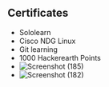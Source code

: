 ## Certificates

  * Sololearn
  * Cisco NDG Linux
  * Git learning
  * 1000 Hackerearth Points
  * ![Screenshot (185)](https://user-images.githubusercontent.com/99093515/153268157-b8a3db04-d362-41de-aa41-a0db6cfd842d.png)
  * ![Screenshot (182)](https://user-images.githubusercontent.com/99093515/153268171-4429b0f6-be2f-48a1-bf74-6fac98dfd9d1.png)
